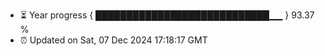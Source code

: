 - ⏳ Year progress { ████████████████████████████▁▁ } 93.37 %
- ⏰ Updated on Sat, 07 Dec 2024 17:18:17 GMT

